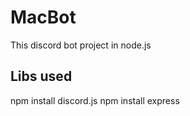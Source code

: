 # MacBot

This discord bot project in node.js

## Libs used

npm install discord.js
npm install express

